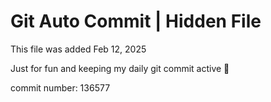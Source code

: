# Git Auto Commit | Hidden File

This file was added Feb 12, 2025

Just for fun and keeping my daily git commit active 🤪

commit number: 136577
